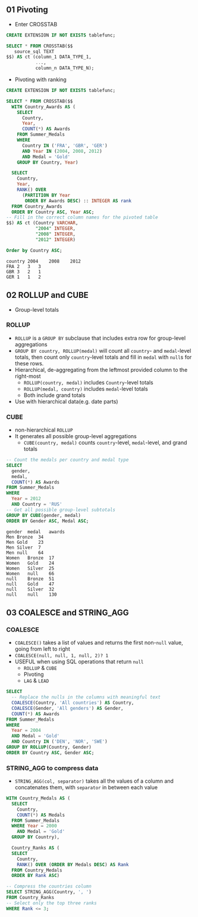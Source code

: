 ## 01 Pivoting
- Enter CROSSTAB
```sql
CREATE EXTENSION IF NOT EXISTS tablefunc;

SELECT * FROM CROSSTAB($$
   source_sql TEXT
$$) AS ct (column_1 DATA_TYPE_1,
           ...,
           column_n DATA_TYPE_N);
```
- Pivoting with ranking
```sql
CREATE EXTENSION IF NOT EXISTS tablefunc;

SELECT * FROM CROSSTAB($$
  WITH Country_Awards AS (
    SELECT
      Country,
      Year,
      COUNT(*) AS Awards
    FROM Summer_Medals
    WHERE
      Country IN ('FRA', 'GBR', 'GER')
      AND Year IN (2004, 2008, 2012)
      AND Medal = 'Gold'
    GROUP BY Country, Year)

  SELECT
    Country,
    Year,
    RANK() OVER
      (PARTITION BY Year
       ORDER BY Awards DESC) :: INTEGER AS rank
  FROM Country_Awards
  ORDER BY Country ASC, Year ASC;
-- Fill in the correct column names for the pivoted table
$$) AS ct (Country VARCHAR,
           "2004" INTEGER,
           "2008" INTEGER,
           "2012" INTEGER)

Order by Country ASC;
```
```
country	2004	2008	2012
FRA	2	3	3
GBR	3	2	1
GER	1	1	2
```

## 02 ROLLUP and CUBE
- Group-level totals
### ROLLUP
- `ROLLUP` is a `GROUP BY` subclause that includes extra row for group-level aggregations
- `GROUP BY country, ROLLUP(medal)` will count all `country`- and `medal`-level totals, then count only `country`-level totals and fill in `medal` with `null`s for these rows.
- Hierarchical, de-aggregating from the leftmost provided column to the right-most
    - `ROLLUP(country, medal)` includes `Country`-level totals
    - `ROLLUP(medal, country)` includes `medal`-level totals
    - Both include grand totals
- Use with hierarchical data(e.g. date parts)

### CUBE
- non-hierarchical `ROLLUP`
- It generates all possible group-level aggregations
    - `CUBE(country, medal)` counts `country`-level, `medal`-level, and grand totals 

```sql
-- Count the medals per country and medal type
SELECT
  gender,
  medal,
  COUNT(*) AS Awards
FROM Summer_Medals
WHERE
  Year = 2012
  AND Country = 'RUS'
-- Get all possible group-level subtotals
GROUP BY CUBE(gender, medal)
ORDER BY Gender ASC, Medal ASC;
```
```
gender	medal	awards
Men	Bronze	34
Men	Gold	23
Men	Silver	7
Men	null	64
Women	Bronze	17
Women	Gold	24
Women	Silver	25
Women	null	66
null	Bronze	51
null	Gold	47
null	Silver	32
null	null	130
```

## 03 COALESCE and STRING_AGG
### COALESCE
- `COALESCE()` takes a list of values and returns the first non-`null` value, going from left to right
- `COALESCE(null, null, 1, null, 2)? 1`
- USEFUL when using SQL operations that return `null`
    - `ROLLUP` & `CUBE`
    - Pivoting
    - `LAG` & `LEAD`
```sql
SELECT
  -- Replace the nulls in the columns with meaningful text
  COALESCE(Country, 'All countries') AS Country,
  COALESCE(Gender, 'All genders') AS Gender,
  COUNT(*) AS Awards
FROM Summer_Medals
WHERE
  Year = 2004
  AND Medal = 'Gold'
  AND Country IN ('DEN', 'NOR', 'SWE')
GROUP BY ROLLUP(Country, Gender)
ORDER BY Country ASC, Gender ASC;
```
### STRING_AGG to compress data
- `STRING_AGG(col, separator)` takes all the values of a column and concatenates them, with `separator` in between each value
```sql
WITH Country_Medals AS (
  SELECT
    Country,
    COUNT(*) AS Medals
  FROM Summer_Medals
  WHERE Year = 2000
    AND Medal = 'Gold'
  GROUP BY Country),

  Country_Ranks AS (
  SELECT
    Country,
    RANK() OVER (ORDER BY Medals DESC) AS Rank
  FROM Country_Medals
  ORDER BY Rank ASC)

-- Compress the countries column
SELECT STRING_AGG(Country, ', ')
FROM Country_Ranks
-- Select only the top three ranks
WHERE Rank <= 3;
``` 